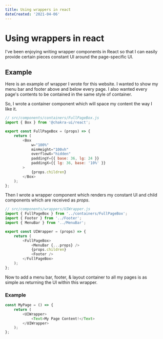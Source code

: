```yaml
---
title: Using wrappers in react
dateCreated: '2021-04-06'
---
```


# Using wrappers in react

I've been enjoying writing wrapper components in React so that I can easily provide certain pieces constant UI around the page-specific UI.

## Example

Here is an example of wrapper I wrote for this website. I wanted to show my menu bar and footer above and below every page. I also wanted every page's contents to be contained in the same style of container.

So, I wrote a container component which will space my content the way I like it.

```js
// src/components/containers/FullPageBox.js
import { Box } from '@chakra-ui/react';

export const FullPageBox = (props) => {
	return (
		<Box
			w="100%"
			minHeight="100vh"
			overflowX="hidden"
			paddingY={{ base: 36, lg: 24 }}
			paddingX={{ lg: 36, base: '10%' }}
		>
			{props.children}
		</Box>
	);
};
```

Then I wrote a wrapper component which renders my constant UI and child components which are received as <em>props</em>.

```js
// src/components/wrappers/UIWrapper.js
import { FullPageBox } from '../containers/FullPageBox';
import { Footer } from '../Footer';
import { MenuBar } from '../MenuBar';

export const UIWrapper = (props) => {
	return (
		<FullPageBox>
			<MenuBar {...props} />
			{props.children}
			<Footer />
		</FullPageBox>
	);
};
```

Now to add a menu bar, footer, & layout container to all my pages is as simple as returning the UI within this wrapper.

### Example

```js
const MyPage = () => {
	return (
		<UIWrapper>
			<Text>My Page Content!</Text>
		</UIWrapper>
	);
};
```
